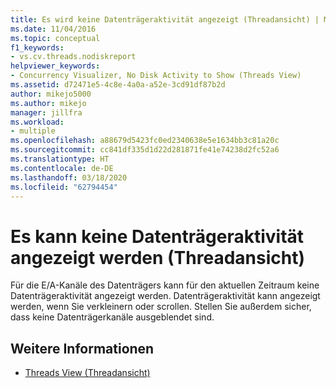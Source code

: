 ```yaml
---
title: Es wird keine Datenträgeraktivität angezeigt (Threadansicht) | Microsoft-Dokumentation
ms.date: 11/04/2016
ms.topic: conceptual
f1_keywords:
- vs.cv.threads.nodiskreport
helpviewer_keywords:
- Concurrency Visualizer, No Disk Activity to Show (Threads View)
ms.assetid: d72471e5-4c8e-4a0a-a52e-3cd91df87b2d
author: mikejo5000
ms.author: mikejo
manager: jillfra
ms.workload:
- multiple
ms.openlocfilehash: a88679d5423fc0ed2340638e5e1634bb3c81a20c
ms.sourcegitcommit: cc841df335d1d22d281871fe41e74238d2fc52a6
ms.translationtype: HT
ms.contentlocale: de-DE
ms.lasthandoff: 03/18/2020
ms.locfileid: "62794454"
---
```

# <a name="no-disk-activity-to-show-threads-view"></a>Es kann keine Datenträgeraktivität angezeigt werden (Threadansicht)
Für die E/A-Kanäle des Datenträgers kann für den aktuellen Zeitraum keine Datenträgeraktivität angezeigt werden. Datenträgeraktivität kann angezeigt werden, wenn Sie verkleinern oder scrollen. Stellen Sie außerdem sicher, dass keine Datenträgerkanäle ausgeblendet sind.

## <a name="see-also"></a>Weitere Informationen
- [Threads View (Threadansicht)](../profiling/threads-view-parallel-performance.md)
